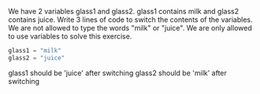 We have 2 variables glass1 and glass2. glass1 contains milk and glass2 contains juice. Write 3 lines of code to switch the contents of the variables. We are not allowed to type the words "milk" or "juice". We are only allowed to use variables to solve this exercise.

```python
glass1 = "milk"
glass2 = "juice"
```
glass1 should be 'juice' after switching
glass2 should be 'milk' after switching

